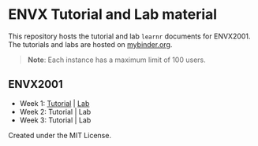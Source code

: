 # ENVX Tutorial and Lab material

This repository hosts the tutorial and lab `learnr` documents for ENVX2001. The
tutorials and labs are hosted on [mybinder.org](https://mybinder.org/).

> **Note**: Each instance has a maximum limit of 100 users.

## ENVX2001

<!-- shiny/test1: [![Binder](http://mybinder.org/badge_logo.svg)](http://mybinder.org/v2/gh/syoh/learnr-tutorial/master?urlpath=shiny/test1/) -->

- Week 1: <a
  href="https://mybinder.org/v2/gh/januarharianto/learnr-envx/main?urlpath=shiny/envx2001/week01/tut/"
  target="_blank">Tutorial</a> |
  <a href="https://mybinder.org/v2/gh/januarharianto/learnr-envx/main?urlpath=shiny/envx2001/week01/lab/" target="_blank">Lab</a>
- Week 2: Tutorial | Lab
- Week 3: Tutorial | Lab

Created under the MIT License.
